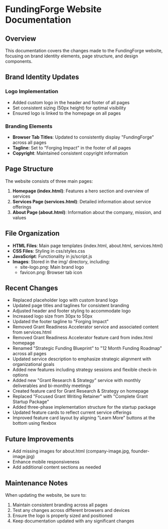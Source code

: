 # FundingForge Website Documentation

## Overview
This documentation covers the changes made to the FundingForge website, focusing on brand identity elements, page structure, and design components.

## Brand Identity Updates

### Logo Implementation
- Added custom logo in the header and footer of all pages
- Set consistent sizing (50px height) for optimal visibility 
- Ensured logo is linked to the homepage on all pages

### Branding Elements
- **Browser Tab Titles**: Updated to consistently display "FundingForge" across all pages
- **Tagline**: Set to "Forging Impact" in the footer of all pages
- **Copyright**: Maintained consistent copyright information

## Page Structure
The website consists of three main pages:
1. **Homepage (index.html)**: Features a hero section and overview of services
2. **Services Page (services.html)**: Detailed information about service offerings
3. **About Page (about.html)**: Information about the company, mission, and values

## File Organization
- **HTML Files**: Main page templates (index.html, about.html, services.html)
- **CSS Files**: Styling in css/styles.css
- **JavaScript**: Functionality in js/script.js
- **Images**: Stored in the img/ directory, including:
  - site-logo.png: Main brand logo
  - favicon.png: Browser tab icon

## Recent Changes
- Replaced placeholder logo with custom brand logo
- Updated page titles and taglines for consistent branding
- Adjusted header and footer styling to accommodate logo
- Increased logo size from 30px to 50px
- Updated the footer tagline to "Forging Impact"
- Removed Grant Readiness Accelerator service and associated content from services.html
- Removed Grant Readiness Accelerator feature card from index.html homepage
- Renamed "Strategic Funding Blueprint" to "12 Month Funding Roadmap" across all pages
- Updated service description to emphasize strategic alignment with organizational goals
- Added new features including strategy sessions and flexible check-in options
- Added new "Grant Research & Strategy" service with monthly deliverables and bi-monthly meetings
- Created feature card for Grant Research & Strategy on homepage
- Replaced "Focused Grant Writing Retainer" with "Complete Grant Startup Package"
- Added three-phase implementation structure for the startup package
- Updated feature cards to reflect current service offerings
- Improved feature card layout by aligning "Learn More" buttons at the bottom using flexbox

## Future Improvements
- Add missing images for about.html (company-image.jpg, founder-image.jpg)
- Enhance mobile responsiveness
- Add additional content sections as needed

## Maintenance Notes
When updating the website, be sure to:
1. Maintain consistent branding across all pages
2. Test any changes across different browsers and devices
3. Ensure the logo is properly sized and positioned
4. Keep documentation updated with any significant changes 